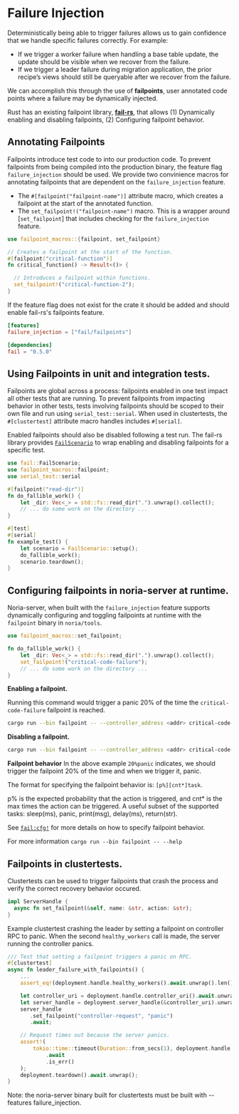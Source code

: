 # Failure Injection

Deterministically being able to trigger failures allows us to gain confidence
that we handle specific failures correctly. For example:
  * If we trigger a worker failure when handling a base table update, the
    update should be visible when we recover from the failure.
  * If we trigger a leader failure during migration application, the prior
    recipe’s views should still be queryable after we recover from the failure.

We can accomplish this through the use of **failpoints**, user annotated code
points where a failure may be dynamically injected.

Rust has an existing failpoint library,
[**fail-rs**](https://crates.io/crates/fail), that allows (1) Dynamically
enabling and disabling failpoints, (2) Configuring failpoint behavior.

## Annotating Failpoints
Failpoints introduce test code to into our production code. To prevent
failpoints from being compiled into the production binary, the feature flag
`failure_injection` should be used. We provide two convinience macros
for annotating failpoints that are dependent on the `failure_injection`
feature.

  * The `#[failpoint("failpoint-name")]` attribute macro, which creates a
    failpoint at the start of the annotated function.
  * The `set_failpoint!("failpoint-name")` macro. This is a wrapper
    around [`set_failpoint`] that includes checking for the
    `failure_injection` feature.

```rust
use failpoint_macros::{failpoint, set_failpoint}

// Creates a failpoint at the start of the function.
#[failpoint("critical-function")]
fn critical_function() -> Result<()> {

  // Introduces a failpoint within functions.
  set_failpoint!("critical-function-2");
}

```

If the feature flag does not exist for the crate it should be added and
should enable fail-rs's failpoints feature.

```toml
[features]
failure_injection = ["fail/failpoints"]

[dependencies]
fail = "0.5.0"
```

## Using Failpoints in unit and integration tests.
Failpoints are global across a process: failpoints enabled in one test
impact all other tests that are running. To prevent failpoints from impacting
behavior in other tests, tests involving failpoints should be scoped to their
own file and run using `serial_test::serial`. When used in clustertests, the
`#[clustertest]` attribute macro handles includes `#[serial]`.

Enabled failpoints should also be disabled following a test run. The fail-rs
library provides [`FailScenario`](https://docs.rs/fail/0.5.0/fail/struct.FailScenario.html) to wrap enabling and disabling failpoints for a specific test.

```rust
use fail::FailScenario;
use failpoint_macros::failpoint;
use serial_test::serial

#[failpoint("read-dir")]
fn do_fallible_work() {
    let _dir: Vec<_> = std::fs::read_dir(".").unwrap().collect();
    // ... do some work on the directory ...
}

#[test]
#[serial]
fn example_test() {
    let scenario = FailScenario::setup();
    do_fallible_work();
    scenario.teardown();
}
```

## Configuring failpoints in noria-server at runtime.
Noria-server, when built with the `failure_injection` feature supports
dynamically configuring and toggling failpoints at runtime with the
`failpoint` binary in `noria/tools`.

```rust
use failpoint_macros::set_failpoint;

fn do_fallible_work() {
    let _dir: Vec<_> = std::fs::read_dir(".").unwrap().collect();
    set_failpoint!("critical-code-failure");
    // ... do some work on the directory ...
}
```

**Enabling a failpoint.**

Running this command would trigger a panic 20% of the time the
`critical-code-failure` failpoint is reached.
```bash
cargo run --bin failpoint -- --controller_address <addr> critical-code-failure 20%panic
```

**Disabling a failpoint.**
```bash
cargo run --bin failpoint -- --controller_address <addr> critical-code-failure off
```

**Failpoint behavior**
In the above example `20%panic` indicates, we should trigger the failpoint
20% of the time and when we trigger it, panic.

The format for specifying the failpoint behavior is: `[p%][cnt*]task`.

p% is the expected probability that the action is triggered, and cnt\* is the
max times the action can be triggered. A useful subset of the supported tasks:
sleep(ms), panic, print(msg), delay(ms), return(str).

See [`fail:cfg!`](https://docs.rs/fail/0.5.0/fail/fn.cfg.html) for more details
on how to specify failpoint behavior.

For more information `cargo run --bin failpoint -- --help`

## Failpoints in clustertests.

Clustertests can be used to trigger failpoints that crash the process and
verify the correct recovery behavior occured.

```rust
impl ServerHandle {
  async fn set_failpoint(&self, name: &str, action: &str);
}
```

Example clustertest crashing the leader by setting a failpoint on controller
RPC to panic. When the second `healthy_workers` call is made, the server
running the controller panics.
```rust
/// Test that setting a failpoint triggers a panic on RPC.
#[clustertest]
async fn leader_failure_with_failpoints() {
    ...
    assert_eq!(deployment.handle.healthy_workers().await.unwrap().len(), 1);

    let controller_uri = deployment.handle.controller_uri().await.unwrap();
    let server_handle = deployment.server_handle(&controller_uri).unwrap();
    server_handle
       .set_failpoint("controller-request", "panic")
       .await;

    // Request times out because the server panics.
    assert!(
        tokio::time::timeout(Duration::from_secs(1), deployment.handle.healthy_workers())
            .await
            .is_err()
    );
    deployment.teardown().await.unwrap();
}
```

Note: the noria-server binary built for clustertests must be built with
 --features failure_injection.


